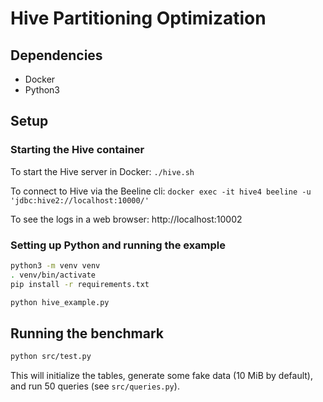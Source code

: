 # Hive Partitioning Optimization

## Dependencies

- Docker
- Python3

## Setup

### Starting the Hive container

To start the Hive server in Docker: `./hive.sh`

To connect to Hive via the Beeline cli: `docker exec -it hive4 beeline -u 'jdbc:hive2://localhost:10000/'`

To see the logs in a web browser: http://localhost:10002

### Setting up Python and running the example

```sh
python3 -m venv venv
. venv/bin/activate
pip install -r requirements.txt

python hive_example.py
```

## Running the benchmark

```sh
python src/test.py
```

This will initialize the tables, generate some fake data (10 MiB by default),
and run 50 queries (see `src/queries.py`).

